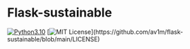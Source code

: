 # Flask-sustainable

[![Python3.10](https://img.shields.io/badge/Python-3.10-blue)](https://docs.python.org/3/whatsnew/3.10.html)
[![MIT License](https://img.shields.io/apm/l/atomic-design-ui.svg?)](https://github.com/av1m/flask-sustainable/blob/main/LICENSE)

